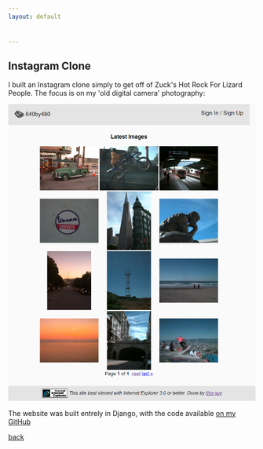 ```yaml
---
layout: default


---
```


## Instagram Clone

I built an Instagram clone simply to get off of Zuck's Hot Rock For Lizard People. The focus is on my 'old digital camera' photography:

![Screencap of Instagram Clone](/images/640screencap.png)

The website was built entrely in Django, with the code available [on my GitHub](https://github.com/bbenchoff/640by480)


[back](../)

